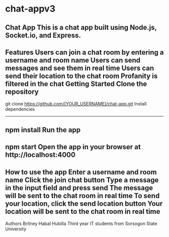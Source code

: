 # chat-appv3
Chat App
This is a chat app built using Node.js, Socket.io, and Express.
---------------------------
Features
Users can join a chat room by entering a username and room name
Users can send messages and see them in real time
Users can send their location to the chat room
Profanity is filtered in the chat
Getting Started
Clone the repository
---------------------------
 
git clone https://github.com/[YOUR_USERNAME]/chat-app.git
Install dependencies

 ---------------------------
npm install
Run the app
---------------------------
 
npm start
Open the app in your browser at http://localhost:4000
---------------------------
How to use the app
Enter a username and room name
Click the join chat button
Type a message in the input field and press send
The message will be sent to the chat room in real time
To send your location, click the send location button
Your location will be sent to the chat room in real time
---------------------------
Authors
Britney Habal Hubilla
Third year IT students from Sorsogon State University
